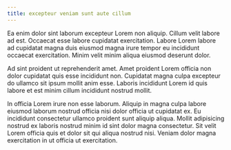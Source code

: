 ```yaml
---
title: excepteur veniam sunt aute cillum
---
```


Ea enim dolor sint laborum excepteur Lorem non aliquip. Cillum velit labore ad est. Occaecat esse labore cupidatat exercitation. Labore Lorem labore ad cupidatat magna duis eiusmod magna irure tempor eu incididunt occaecat exercitation. Minim velit minim aliqua eiusmod deserunt dolor.

Ad sint proident ut reprehenderit amet. Amet proident Lorem officia non dolor cupidatat quis esse incididunt non. Cupidatat magna culpa excepteur do ullamco sit ipsum mollit anim esse. Laboris incididunt Lorem id quis labore et est minim cillum incididunt nostrud mollit.

In officia Lorem irure non esse laborum. Aliquip in magna culpa labore eiusmod laborum nostrud officia nisi dolor officia ut cupidatat ex. Eu incididunt consectetur ullamco proident sunt aliquip aliqua. Mollit adipisicing nostrud ex laboris nostrud minim id sint dolor magna consectetur. Sit velit Lorem officia quis et dolor sit qui aliqua nostrud nisi. Veniam dolor magna exercitation in ut officia ut exercitation.